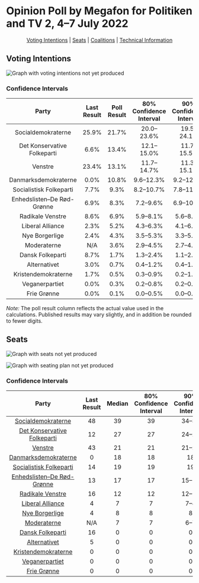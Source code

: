 # Opinion Poll by Megafon for Politiken and TV 2, 4–7 July 2022

<p align="center"><a href="#voting-intentions">Voting Intentions</a> | <a href="#seats">Seats</a> | <a href="#coalitions">Coalitions</a> | <a href="#technical-information">Technical Information</a></p>

## Voting Intentions

![Graph with voting intentions not yet produced](2022-07-07-Megafon.png "Voting Intentions")

### Confidence Intervals

| Party | Last Result | Poll Result | 80% Confidence Interval | 90% Confidence Interval | 95% Confidence Interval | 99% Confidence Interval |
|:-----:|:-----------:|:-----------:|:-----------------------:|:-----------------------:|:-----------------------:|:-----------------------:|
| Socialdemokraterne | 25.9% | 21.7% | 20.0–23.6% |19.5–24.1% |19.1–24.6% |18.3–25.5% |
| Det Konservative Folkeparti | 6.6% | 13.4% | 12.1–15.0% |11.7–15.5% |11.3–15.9% |10.7–16.7% |
| Venstre | 23.4% | 13.1% | 11.7–14.7% |11.3–15.1% |11.0–15.5% |10.4–16.3% |
| Danmarksdemokraterne | 0.0% | 10.8% | 9.6–12.3% |9.2–12.7% |8.9–13.0% |8.3–13.8% |
| Socialistisk Folkeparti | 7.7% | 9.3% | 8.2–10.7% |7.8–11.1% |7.5–11.4% |7.0–12.1% |
| Enhedslisten–De Rød-Grønne | 6.9% | 8.3% | 7.2–9.6% |6.9–10.0% |6.6–10.3% |6.1–11.0% |
| Radikale Venstre | 8.6% | 6.9% | 5.9–8.1% |5.6–8.5% |5.4–8.8% |5.0–9.4% |
| Liberal Alliance | 2.3% | 5.2% | 4.3–6.3% |4.1–6.6% |3.9–6.9% |3.5–7.4% |
| Nye Borgerlige | 2.4% | 4.3% | 3.5–5.3% |3.3–5.6% |3.1–5.8% |2.8–6.3% |
| Moderaterne | N/A | 3.6% | 2.9–4.5% |2.7–4.8% |2.5–5.0% |2.2–5.5% |
| Dansk Folkeparti | 8.7% | 1.7% | 1.3–2.4% |1.1–2.7% |1.1–2.8% |0.9–3.2% |
| Alternativet | 3.0% | 0.7% | 0.4–1.2% |0.4–1.4% |0.3–1.5% |0.2–1.8% |
| Kristendemokraterne | 1.7% | 0.5% | 0.3–0.9% |0.2–1.1% |0.2–1.2% |0.1–1.4% |
| Veganerpartiet | 0.0% | 0.3% | 0.2–0.8% |0.2–0.9% |0.1–1.0% |0.1–1.3% |
| Frie Grønne | 0.0% | 0.1% | 0.0–0.5% |0.0–0.5% |0.0–0.6% |0.0–0.9% |

*Note:* The poll result column reflects the actual value used in the calculations. Published results may vary slightly, and in addition be rounded to fewer digits.

## Seats

![Graph with seats not yet produced](2022-07-07-Megafon-seats.png "Seats")

![Graph with seating plan not yet produced](2022-07-07-Megafon-seating-plan.png "Seating Plan")

### Confidence Intervals

| Party | Last Result | Median | 80% Confidence Interval | 90% Confidence Interval | 95% Confidence Interval | 99% Confidence Interval |
|:-----:|:-----------:|:------:|:-----------------------:|:-----------------------:|:-----------------------:|:-----------------------:|
| <a href="#socialdemokraterne">Socialdemokraterne</a> | 48 | 39 | 39 |34–39 |34–39 |33–42 |
| <a href="#det-konservative-folkeparti">Det Konservative Folkeparti</a> | 12 | 27 | 27 |24–27 |24–27 |22–27 |
| <a href="#venstre">Venstre</a> | 43 | 21 | 21 |21–25 |21–25 |21–26 |
| <a href="#danmarksdemokraterne">Danmarksdemokraterne</a> | 0 | 18 | 18 |18 |18–19 |17–24 |
| <a href="#socialistisk-folkeparti">Socialistisk Folkeparti</a> | 14 | 19 | 19 |19 |18–21 |15–21 |
| <a href="#enhedslisten–de-rød-grønne">Enhedslisten–De Rød-Grønne</a> | 13 | 17 | 17 |15–17 |15–17 |14–17 |
| <a href="#radikale-venstre">Radikale Venstre</a> | 16 | 12 | 12 |12–15 |12–16 |10–16 |
| <a href="#liberal-alliance">Liberal Alliance</a> | 4 | 7 | 7 |7–8 |7–8 |7–11 |
| <a href="#nye-borgerlige">Nye Borgerlige</a> | 4 | 8 | 8 |8 |7–8 |5–11 |
| <a href="#moderaterne">Moderaterne</a> | N/A | 7 | 7 |6–7 |6–7 |5–9 |
| <a href="#dansk-folkeparti">Dansk Folkeparti</a> | 16 | 0 | 0 |0 |0–4 |0–5 |
| <a href="#alternativet">Alternativet</a> | 5 | 0 | 0 |0 |0 |0 |
| <a href="#kristendemokraterne">Kristendemokraterne</a> | 0 | 0 | 0 |0 |0 |0 |
| <a href="#veganerpartiet">Veganerpartiet</a> | 0 | 0 | 0 |0 |0 |0 |
| <a href="#frie-grønne">Frie Grønne</a> | 0 | 0 | 0 |0 |0 |0 |

